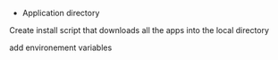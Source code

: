 * Application directory

Create install script that downloads all the apps into the local directory

add environement variables